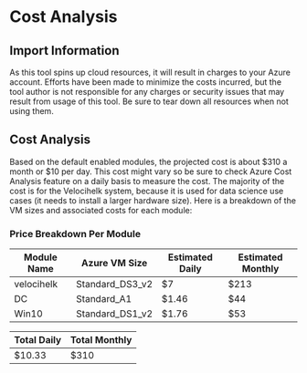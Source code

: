 # Cost Analysis

## Import Information
As this tool spins up cloud resources, it will result in charges to your Azure account.  Efforts have been made to minimize the costs incurred, but the tool author is not responsible for any charges or security issues that may result from usage of this tool.  Be sure to tear down all resources when not using them.

## Cost Analysis
Based on the default enabled modules, the projected cost is about $310 a month or $10 per day.  This cost might vary so be sure to check Azure Cost Analysis feature on a daily basis to measure the cost.  The majority of the cost is for the Velocihelk system, because it is used for data science use cases (it needs to install a larger hardware size).  Here is a breakdown of the VM sizes and associated costs for each module:

### Price Breakdown Per Module
| Module Name | Azure VM Size   | Estimated Daily | Estimated Monthly |
|-------------|-----------------|-----------------|-------------------|
| velocihelk  | Standard_DS3_v2 |      $7         |       $213        |      
|     DC      | Standard_A1     |      $1.46      |       $44         |      
|     Win10   | Standard_DS1_v2 |      $1.76      |       $53         |      


| Total Daily | Total Monthly   |
|-------------|-----------------|
|   $10.33    |     $310        |
